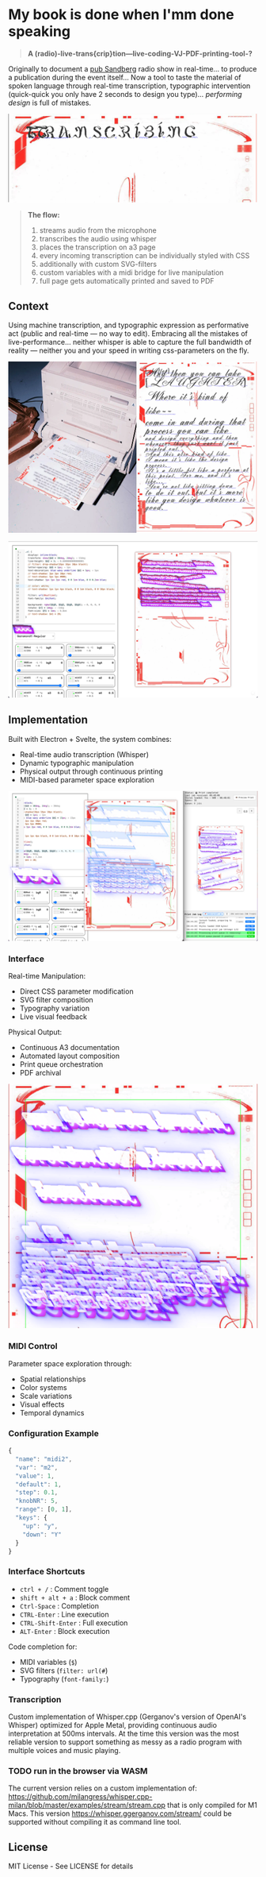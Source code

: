 # My book is done when I'mm done speaking

> **A (radio)-live-trans{crip}tion—live-coding-VJ-PDF-printing-tool-?**

Originally to document a [pub Sandberg](https://pub.sandberg.nl) radio show in real-time… to produce a publication during the event itself…
Now a tool to taste the material of spoken language through real-time transcription, typographic intervention (quick-quick you only have 2 seconds to design you type)… _performing design_ is full of mistakes.

![Header graphic Transcribing](doc/Transcribing.webp)

> **The flow:**
>
> 1. streams audio from the microphone
> 2. transcribes the audio using whisper
> 3. places the transcription on a3 page
> 4. every incoming transcription can be individually styled with CSS
> 5. additionally with custom SVG-filters
> 6. custom variables with a midi bridge for live manipulation
> 7. full page gets automatically printed and saved to PDF

## Context

Using machine transcription, and typographic expression as performative act (public and real-time — no way to edit). Embracing all the mistakes of live-performance… neither whisper is able to capture the full bandwidth of reality — neither you and your speed in writing css-parameters on the fly.

![System Overview](doc/printer-laughter.webp)

![the interface](doc/interface-v2.webp)

## Implementation

Built with Electron + Svelte, the system combines:

- Real-time audio transcription (Whisper)
- Dynamic typographic manipulation
- Physical output through continuous printing
- MIDI-based parameter space exploration

![Interface Detail](doc/both_windows_v2.webp)

### Interface

Real-time Manipulation:

- Direct CSS parameter modification
- SVG filter composition
- Typography variation
- Live visual feedback

Physical Output:

- Continuous A3 documentation
- Automated layout composition
- Print queue orchestration
- PDF archival

![Filter Exploration](doc/filter-preview.png)

### MIDI Control

Parameter space exploration through:

- Spatial relationships
- Color systems
- Scale variations
- Visual effects
- Temporal dynamics

### Configuration Example

```javascript
{
  "name": "midi2",
  "var": "m2",
  "value": 1,
  "default": 1,
  "step": 0.1,
  "knobNR": 5,
  "range": [0, 1],
  "keys": {
    "up": "y",
    "down": "Y"
  }
}
```

### Interface Shortcuts

- `ctrl + /` : Comment toggle
- `shift + alt + a` : Block comment
- `Ctrl-Space` : Completion
- `CTRL-Enter` : Line execution
- `CTRL-Shift-Enter` : Full execution
- `ALT-Enter` : Block execution

Code completion for:

- MIDI variables (`$`)
- SVG filters (`filter: url(#`)
- Typography (`font-family:`)

### Transcription

Custom implementation of Whisper.cpp (Gerganov's version of OpenAI's Whisper) optimized for Apple Metal, providing continuous audio interpretation at 500ms intervals. At the time this version was the most reliable version to support something as messy as a radio program with multiple voices and music playing.

### TODO run in the browser via WASM

The current version relies on a custom implementation of: <https://github.com/milangress/whisper.cpp-milan/blob/master/examples/stream/stream.cpp> that is only compiled for M1 Macs.
This version <https://whisper.ggerganov.com/stream/> could be supported without compiling it as command line tool.

## License

MIT License - See LICENSE for details
